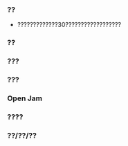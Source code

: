 ### ??
* ?????????????30??????????????????


### ??


### ???

### ???

### Open Jam

### ????

### ??/??/??
